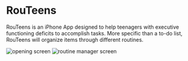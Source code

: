 # RouTeens
RouTeens is an iPhone App designed to help teenagers with executive functioning deficits to accomplish tasks.  More specific than a to-do list, RouTeens will organize items through different routines.  


![opening screen](https://user-images.githubusercontent.com/50272834/213335404-6c2e9f6e-b104-4aca-a7ee-1658ccc28b3e.jpg)
![routine manager screen](https://user-images.githubusercontent.com/50272834/213335649-0b301dca-6f76-463b-98d1-8b30e17323f1.jpg)
